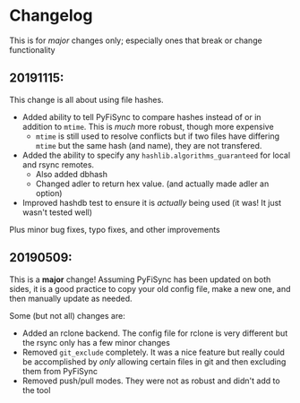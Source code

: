 # Changelog

This is for *major* changes only; especially ones that break or change functionality

## 20191115:

This change is all about using file hashes.

* Added ability to tell PyFiSync to compare hashes instead of or in addition to `mtime`. This is *much* more robust, though more expensive
    * `mtime` is still used to resolve conflicts but if two files have differing `mtime` but the same hash (and name), they are not transfered.
* Added the ability to specify any `hashlib.algorithms_guaranteed` for local and rsync remotes.
    * Also added dbhash
    * Changed adler to return hex value. (and actually made adler an option)
* Improved hashdb test to ensure it is *actually* being used (it was! It just wasn't tested well)

Plus minor bug fixes, typo fixes, and other improvements

## 20190509:

This is a **major** change! Assuming PyFiSync has been updated on both sides, it is a good practice to copy your old config file, make a new one, and then manually update as needed.

Some (but not all) changes are:

* Added an rclone backend. The config file for rclone is very different but the rsync only has a few minor changes
* Removed `git_exclude` completely. It was a nice feature but really could be accomplished by *only* allowing certain files in git and then excluding them from PyFiSync
* Removed push/pull modes. They were not as robust and didn't add to the tool
